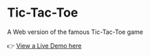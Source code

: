 # Tic-Tac-Toe
A Web version of the famous Tic-Tac-Toe game

👉 [View a Live Demo here](https://app.netlify.com/sites/giva16-tic-tac-toe/overview)
